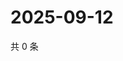 # 2025-09-12

共 0 条

<!-- BEGIN ZHIHUQUESTIONS -->
<!-- 最后更新时间 Fri Sep 12 2025 16:14:46 GMT+0800 (China Standard Time) -->

<!-- END ZHIHUQUESTIONS -->
